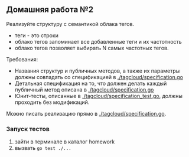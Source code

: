 ## Домашняя работа №2

Реализуйте структуру с семантикой облака тегов.
 - теги - это строки
 - облако тегов запоминает все добавленные теги и их частотность
 - облако тегов позволяет выбирать N самых частотных тегов.

Требования:
 - Названия структур и публичных методов, а также их параметры должны совпадать со спецификацией в [./tagcloud/specification.go](tagcloud/specification.go)
 - Детальная спецификация на то, что должен делать каждый публичный метод описана в [./tagcloud/specification.go](tagcloud/specification.go)
 - Юнит-тесты, описанные в [./tagcloud/specification_test.go](tagcloud/specification_test.go), должны проходить без модификаций.

Можно писать реализацию прямо в [./tagcloud/specification.go](tagcloud/specification.go).

### Запуск тестов

1. зайти в терминале в каталог homework
2. вызвать ```go test ./...```

